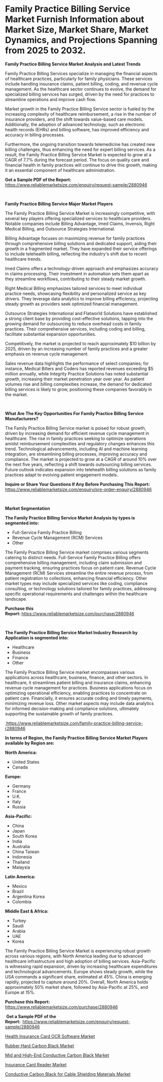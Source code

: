 <p><h1>Family Practice Billing Service Market Furnish Information about Market Size, Market Share, Market Dynamics, and Projections Spanning from 2025 to 2032.</h1></p><p><strong>Family Practice Billing Service Market Analysis and Latest Trends</strong></p>
<p><p>Family Practice Billing Services specialize in managing the financial aspects of healthcare practices, particularly for family physicians. These services include handling insurance claims, patient billing, coding, and revenue cycle management. As the healthcare sector continues to evolve, the demand for specialized billing services has surged, driven by the need for practices to streamline operations and improve cash flow.</p><p>Market growth in the Family Practice Billing Service sector is fueled by the increasing complexity of healthcare reimbursement, a rise in the number of insurance providers, and the shift towards value-based care models. Additionally, the adoption of advanced technology, such as electronic health records (EHRs) and billing software, has improved efficiency and accuracy in billing processes. </p><p>Furthermore, the ongoing transition towards telemedicine has created new billing challenges, thus enhancing the need for expert billing services. As a result, the Family Practice Billing Service Market is expected to grow at a CAGR of 7.7% during the forecast period. The focus on quality care and financial health in family practices will continue to drive this growth, making it an essential component of healthcare administration.</p></p>
<p><strong>Get a Sample PDF of the Report:&nbsp;</strong> <a href="https://www.reliablemarketsize.com/enquiry/request-sample/2880946?utm_campaign=1143&utm_medium=2&utm_source=Github&utm_content=ia&utm_term=12032025&utm_id=family-practice-billing-service">https://www.reliablemarketsize.com/enquiry/request-sample/2880946</a></p>
<p>&nbsp;</p>
<p><strong>Family Practice Billing Service Major Market Players</strong></p>
<p><p>The Family Practice Billing Service Market is increasingly competitive, with several key players offering specialized services to healthcare providers. Notable companies include Billing Advantage, Imed Claims, Invensis, Right Medical Billing, and Outsource Strategies International.</p><p>Billing Advantage focuses on maximizing revenue for family practices through comprehensive billing solutions and dedicated support, aiding their growth in a fragmented market. They have expanded their service offerings to include telehealth billing, reflecting the industry's shift due to recent healthcare trends.</p><p>Imed Claims offers a technology-driven approach and emphasizes accuracy in claims processing. Their investment in automation sets them apart as they streamline workflows, contributing to their steady market growth. </p><p>Right Medical Billing emphasizes tailored services to meet individual practice needs, showcasing flexibility and personalized service as key drivers. They leverage data analytics to improve billing efficiency, projecting steady growth as providers seek optimized financial management.</p><p>Outsource Strategies International and Flatworld Solutions have established a strong client base by providing cost-effective solutions, tapping into the growing demand for outsourcing to reduce overhead costs in family practices. Their comprehensive services, including coding and billing, facilitate substantial expansion opportunities.</p><p>Competitively, the market is projected to reach approximately $10 billion by 2025, driven by an increasing number of family practices and a greater emphasis on revenue cycle management. </p><p>Sales revenue data highlights the performance of select companies; for instance, Medical Billers and Coders has reported revenues exceeding $5 million annually, while Integrity Practice Solutions has noted substantial growth, increasing their market penetration year over year. As patient volumes rise and billing complexities increase, the demand for dedicated billing services is likely to grow, positioning these companies favorably in the market.</p></p>
<p>&nbsp;</p>
<p><strong>What Are The Key Opportunities For Family Practice Billing Service Manufacturers?</strong></p>
<p><p>The Family Practice Billing Service market is poised for robust growth, driven by increasing demand for efficient revenue cycle management in healthcare. The rise in family practices seeking to optimize operations amidst reimbursement complexities and regulatory changes enhances this trend. Technological advancements, including AI and machine learning integration, are streamlining billing processes, improving accuracy and compliance. The market is projected to grow at a CAGR of around 10% over the next five years, reflecting a shift towards outsourcing billing services. Future outlook indicates expansion into telehealth billing solutions as family practices adapt to evolving patient engagement models.</p></p>
<p><strong>Inquire or Share Your Questions If Any Before Purchasing This Report:</strong> <a href="https://www.reliablemarketsize.com/enquiry/pre-order-enquiry/2880946?utm_campaign=1143&utm_medium=2&utm_source=Github&utm_content=ia&utm_term=12032025&utm_id=family-practice-billing-service">https://www.reliablemarketsize.com/enquiry/pre-order-enquiry/2880946</a></p>
<p>&nbsp;</p>
<p><strong>Market Segmentation</strong></p>
<p><strong>The Family Practice Billing Service Market Analysis by types is segmented into:</strong></p>
<p><ul><li>Full-Service Family Practice Billing</li><li>Revenue Cycle Management (RCM) Services</li><li>Other</li></ul></p>
<p><p>The Family Practice Billing Service market comprises various segments catering to distinct needs. Full-Service Family Practice Billing offers comprehensive billing management, including claim submission and payment tracking, ensuring practices focus on patient care. Revenue Cycle Management (RCM) Services streamline the entire revenue process, from patient registration to collections, enhancing financial efficiency. Other market types may include specialized services like coding, compliance consulting, or technology solutions tailored for family practices, addressing specific operational requirements and challenges within the healthcare landscape.</p></p>
<p><strong>Purchase this Report:&nbsp;</strong><a href="https://www.reliablemarketsize.com/purchase/2880946?utm_campaign=1143&utm_medium=2&utm_source=Github&utm_content=ia&utm_term=12032025&utm_id=family-practice-billing-service">https://www.reliablemarketsize.com/purchase/2880946</a></p>
<p>&nbsp;</p>
<p><strong>The Family Practice Billing Service Market Industry Research by Application is segmented into:</strong></p>
<p><ul><li>Healthcare</li><li>Business</li><li>Finance</li><li>Other</li></ul></p>
<p><p>The Family Practice Billing Service market encompasses various applications across healthcare, business, finance, and other sectors. In healthcare, it streamlines patient billing and insurance claims, enhancing revenue cycle management for practices. Business applications focus on optimizing operational efficiency, enabling practices to concentrate on patient care. Financially, it ensures accurate coding and timely payments, minimizing revenue loss. Other market aspects may include data analytics for informed decision-making and compliance solutions, ultimately supporting the sustainable growth of family practices.</p></p>
<p><a href="https://www.reliablemarketsize.com/family-practice-billing-service-r2880946?utm_campaign=1143&utm_medium=2&utm_source=Github&utm_content=ia&utm_term=12032025&utm_id=family-practice-billing-service">&nbsp;https://www.reliablemarketsize.com/family-practice-billing-service-r2880946</a></p>
<p><strong>In terms of Region, the Family Practice Billing Service Market Players available by Region are:</strong></p>
<p>
    <p> <strong> North America: </strong>
        <ul>
            <li>United States</li>
            <li>Canada</li>
        </ul>
        </p> 
    <p> <strong> Europe: </strong>
        <ul>
            <li>Germany</li>
            <li>France</li>
            <li>U.K.</li>
            <li>Italy</li>
            <li>Russia</li>
        </ul>
        </p> 
    <p> <strong> Asia-Pacific: </strong>
        <ul>
            <li>China</li>
            <li>Japan</li>
            <li>South Korea</li>
            <li>India</li>
            <li>Australia</li>
            <li>China Taiwan</li>
            <li>Indonesia</li>
            <li>Thailand</li>
            <li>Malaysia</li>
        </ul>
        </p> 
    <p> <strong> Latin America: </strong>
        <ul>
            <li>Mexico</li>
            <li>Brazil</li>
            <li>Argentina Korea</li>
            <li>Colombia</li>
        </ul>
        </p> 
    <p> <strong> Middle East & Africa: </strong>
        <ul>
            <li>Turkey</li>
            <li>Saudi</li>
            <li>Arabia</li>
            <li>UAE</li>
            <li>Korea</li>
        </ul>
    </p>
    </p>
<p><p>The Family Practice Billing Service Market is experiencing robust growth across various regions, with North America leading due to advanced healthcare infrastructure and high adoption of billing services. Asia-Pacific is witnessing rapid expansion, driven by increasing healthcare expenditures and technological advancements. Europe shows steady growth, while the USA commands a significant share, estimated at 45%. China is emerging rapidly, projected to capture around 20%. Overall, North America holds approximately 50% market share, followed by Asia-Pacific at 25%, and Europe at 15%.</p></p>
<p><strong>Purchase this Report: </strong><a href="https://www.reliablemarketsize.com/purchase/2880946?utm_campaign=1143&utm_medium=2&utm_source=Github&utm_content=ia&utm_term=12032025&utm_id=family-practice-billing-service">https://www.reliablemarketsize.com/purchase/2880946</a></p>
<p>&nbsp;<strong>Get a Sample PDF of the Report:&nbsp;&nbsp;</strong><a href="https://www.reliablemarketsize.com/enquiry/request-sample/2880946?utm_campaign=1143&utm_medium=2&utm_source=Github&utm_content=ia&utm_term=12032025&utm_id=family-practice-billing-service">https://www.reliablemarketsize.com/enquiry/request-sample/2880946</a></p>
<p><strong></strong></p>
<p><p><a href="https://github.com/tigoryemm/Market-Research-Report-List-1/blob/main/health-insurance-card-ocr-software-market.md?utm_campaign=1143&utm_medium=2&utm_source=Github&utm_content=ia&utm_term=12032025&utm_id=family-practice-billing-service">Health Insurance Card OCR Software Market</a></p><p><a href="https://github.com/djoeamakeh/Market-Research-Report-List-1/blob/main/rubber-hard-carbon-black-market.md?utm_campaign=1143&utm_medium=2&utm_source=Github&utm_content=ia&utm_term=12032025&utm_id=family-practice-billing-service">Rubber Hard Carbon Black Market</a></p><p><a href="https://github.com/negrocybul4w/Market-Research-Report-List-1/blob/main/mid-and-high-end-conductive-carbon-black-market.md?utm_campaign=1143&utm_medium=2&utm_source=Github&utm_content=ia&utm_term=12032025&utm_id=family-practice-billing-service">Mid and High-End Conductive Carbon Black Market</a></p><p><a href="https://github.com/castoriffic/Market-Research-Report-List-6/blob/main/insurance-card-reader-market.md?utm_campaign=1143&utm_medium=2&utm_source=Github&utm_content=ia&utm_term=12032025&utm_id=family-practice-billing-service">Insurance Card Reader Market</a></p><p><a href="https://github.com/landtmman/Market-Research-Report-List-1/blob/main/conductive-carbon-black-for-cable-shielding-materials-market.md?utm_campaign=1143&utm_medium=2&utm_source=Github&utm_content=ia&utm_term=12032025&utm_id=family-practice-billing-service">Conductive Carbon Black for Cable Shielding Materials Market</a></p></p>
